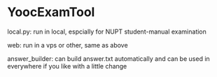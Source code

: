 # YoocExamTool
local.py: run in local, espcially for NUPT student-manual examination

web: run in a vps or other, same as above

answer_builder: can build answer.txt automatically and can be used in everywhere if you like with a little change
